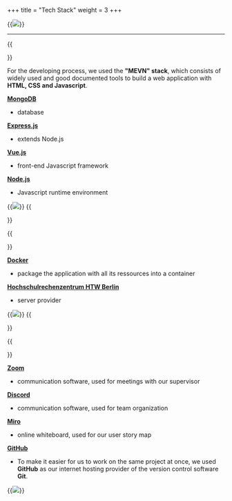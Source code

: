 +++
title = "Tech Stack"
weight = 3
+++

{{<image src="overview.png" caption="Tech stack overview">}}

---

{{<section title="Developing Tools">}}

For the developing process, we used the **"MEVN" stack**, which consists of widely used and good documented tools to build a web application with **HTML, CSS and Javascript**.

**[MongoDB](https://www.mongodb.com/)**
* database

**[Express.js](https://expressjs.com/)**
* extends Node.js

**[Vue.js](https://v3.vuejs.org/)**
* front-end Javascript framework

**[Node.js](https://nodejs.org/en/)**
* Javascript runtime environment 

{{<image src="mevn.png">}}
{{</section>}}

{{<section title="Deploying Tools">}}

**[Docker](https://docker.com/)**
* package the application with all its ressources into a container

**[Hochschulrechenzentrum HTW Berlin](https://rz.htw-berlin.de/)**
* server provider

{{<image src="deployment.png">}}
{{</section>}}

{{<section title="Organizing Tools">}}

**[Zoom](https://zoom.us/)**
* communication software, used for meetings with our supervisor

**[Discord](https://discord.com/)**
* communication software, used for team organization

**[Miro](https://miro.com/)**
* online whiteboard, used for our user story map

**[GitHub](https://github.com/)**
* To make it easier for us to work on the same project at once, we used **GitHub** as our internet hosting provider of the version control software **Git**. 

{{<image src="organization.png">}}